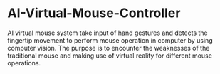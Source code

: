 # AI-Virtual-Mouse-Controller
AI virtual mouse system take input of hand gestures and detects the fingertip movement to perform mouse operation in computer by using computer vision. The purpose is to encounter the weaknesses of the traditional mouse and making use of virtual reality for different mouse operations.

